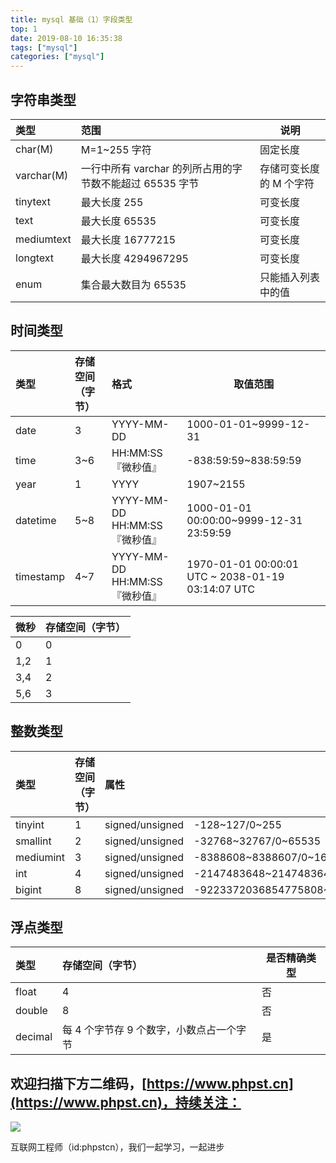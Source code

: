 ```yaml
---
title: mysql 基础（1）字段类型
top: 1
date: 2019-08-10 16:35:38
tags: ["mysql"]
categories: ["mysql"]
---
```


## 字符串类型

|类型|范围|说明|
|:-----  |:-----|-----|
|char(M)|M=1~255 字符|固定长度|
|varchar(M)|一行中所有 varchar 的列所占用的字节数不能超过 65535 字节|存储可变长度的 M 个字符|
|tinytext|最大长度 255|可变长度|
|text|最大长度 65535|可变长度|
|mediumtext|最大长度 16777215|可变长度|
|longtext|最大长度 4294967295|可变长度|
|enum|集合最大数目为 65535|只能插入列表中的值|

## 时间类型

|类型|存储空间（字节）|格式|取值范围|
|:-----  |:-----|:-----|-----|
|date | 3  |YYYY-MM-DD |1000-01-01~9999-12-31|
|time | 3~6  |HH:MM:SS『微秒值』 |-838:59:59~838:59:59|
|year | 1  |YYYY |1907~2155|
|datetime |5~8 |YYYY-MM-DD HH:MM:SS『微秒值』  |1000-01-01 00:00:00~9999-12-31 23:59:59|
|timestamp | 4~7 |YYYY-MM-DD HH:MM:SS『微秒值』  |1970-01-01 00:00:01 UTC ~ 2038-01-19 03:14:07 UTC|

|微秒|存储空间（字节）|
|:-----  |-----|
|0 |0|
|1,2  |1|
|3,4  |2|
|5,6  |3|

## 整数类型

|类型|存储空间（字节）|属性|取值范围|
|:-----  |:-----|:-----|-----|
|tinyint | 1  |signed/unsigned |-128~127/0~255|
|smallint | 2  |signed/unsigned |-32768~32767/0~65535|
|mediumint | 3  |signed/unsigned |-8388608~8388607/0~16777215|
|int | 4  |signed/unsigned |-2147483648~2147483647/0~4294967295|
|bigint | 8  |signed/unsigned |-9223372036854775808~9223372036854775807/0~18446744073709551615|

## 浮点类型

|类型|存储空间（字节）|是否精确类型|
|:-----  |:-----|-----|
|float | 4  |否 |
|double | 8  |否 |
|decimal | 每 4 个字节存 9 个数字，小数点占一个字节  |是 |

## 欢迎扫描下方二维码，[https://www.phpst.cn](https://www.phpst.cn)，持续关注：

![](https://ww1.sinaimg.cn/large/a616b9a4gy1g4xzv954a4j20760763yo.jpg)

互联网工程师（id:phpstcn），我们一起学习，一起进步
